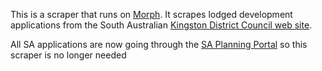 This is a scraper that runs on [Morph](https://morph.io).  It scrapes lodged development applications from the South Australian [Kingston District Council web site](https://www.kingstondc.sa.gov.au).

All SA applications are now going through the [SA Planning Portal](https://github.com/planningalerts-scrapers/saplanningportal) so this scraper is no longer needed

